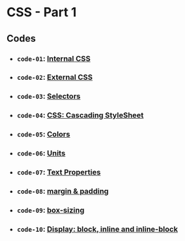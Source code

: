 # CSS - Part 1

## Codes

- ### `code-01`: [Internal CSS](https://github.com/dev-paulaabro/dev-lectures/tree/main/lecture-02/code-01)
- ### `code-02`: [External CSS](https://github.com/dev-paulaabro/dev-lectures/tree/main/lecture-02/code-02)
- ### `code-03`: [Selectors](https://github.com/dev-paulaabro/dev-lectures/tree/main/lecture-02/code-03)
- ### `code-04`: [CSS: Cascading StyleSheet](https://github.com/dev-paulaabro/dev-lectures/tree/main/lecture-02/code-04)
- ### `code-05`: [Colors](https://github.com/dev-paulaabro/dev-lectures/tree/main/lecture-02/code-05)
- ### `code-06`: [Units](https://github.com/dev-paulaabro/dev-lectures/tree/main/lecture-02/code-06)
- ### `code-07`: [Text Properties](https://github.com/dev-paulaabro/dev-lectures/tree/main/lecture-02/code-07)
- ### `code-08`: [margin & padding](https://github.com/dev-paulaabro/dev-lectures/tree/main/lecture-02/code-08)
- ### `code-09`: [box-sizing](https://github.com/dev-paulaabro/dev-lectures/tree/main/lecture-02/code-09)
- ### `code-10`: [Display: block, inline and inline-block](https://github.com/dev-paulaabro/dev-lectures/tree/main/lecture-02/code-10)
